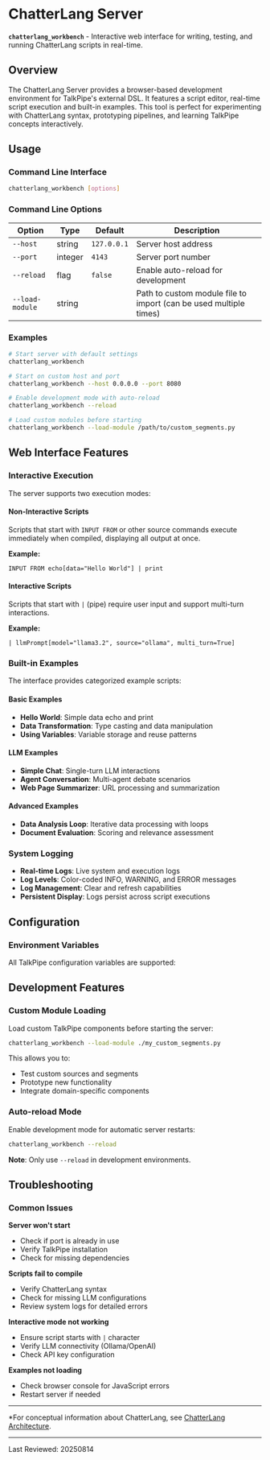 # ChatterLang Server

**`chatterlang_workbench`** - Interactive web interface for writing, testing, and running ChatterLang scripts in real-time.

## Overview

The ChatterLang Server provides a browser-based development environment for TalkPipe's external DSL. It features a script editor, real-time script execution and built-in examples. This tool is perfect for experimenting with ChatterLang syntax, prototyping pipelines, and learning TalkPipe concepts interactively.

## Usage

### Command Line Interface

```bash
chatterlang_workbench [options]
```

### Command Line Options

| Option | Type | Default | Description |
|--------|------|---------|-------------|
| `--host` | string | `127.0.0.1` | Server host address |
| `--port` | integer | `4143` | Server port number |
| `--reload` | flag | `false` | Enable auto-reload for development |
| `--load-module` | string | | Path to custom module file to import (can be used multiple times) |

### Examples

```bash
# Start server with default settings
chatterlang_workbench

# Start on custom host and port
chatterlang_workbench --host 0.0.0.0 --port 8080

# Enable development mode with auto-reload
chatterlang_workbench --reload

# Load custom modules before starting
chatterlang_workbench --load-module /path/to/custom_segments.py
```

## Web Interface Features

### Interactive Execution
The server supports two execution modes:

#### Non-Interactive Scripts
Scripts that start with `INPUT FROM` or other source commands execute immediately when compiled, displaying all output at once.

**Example:**
```
INPUT FROM echo[data="Hello World"] | print
```

#### Interactive Scripts  
Scripts that start with `|` (pipe) require user input and support multi-turn interactions.

**Example:**
```
| llmPrompt[model="llama3.2", source="ollama", multi_turn=True]
```

### Built-in Examples

The interface provides categorized example scripts:

#### Basic Examples
- **Hello World**: Simple data echo and print
- **Data Transformation**: Type casting and data manipulation
- **Using Variables**: Variable storage and reuse patterns

#### LLM Examples
- **Simple Chat**: Single-turn LLM interactions
- **Agent Conversation**: Multi-agent debate scenarios
- **Web Page Summarizer**: URL processing and summarization

#### Advanced Examples
- **Data Analysis Loop**: Iterative data processing with loops
- **Document Evaluation**: Scoring and relevance assessment

### System Logging
- **Real-time Logs**: Live system and execution logs
- **Log Levels**: Color-coded INFO, WARNING, and ERROR messages
- **Log Management**: Clear and refresh capabilities
- **Persistent Display**: Logs persist across script executions

## Configuration

### Environment Variables
All TalkPipe configuration variables are supported:


## Development Features

### Custom Module Loading
Load custom TalkPipe components before starting the server:

```bash
chatterlang_workbench --load-module ./my_custom_segments.py
```

This allows you to:
- Test custom sources and segments
- Prototype new functionality
- Integrate domain-specific components

### Auto-reload Mode
Enable development mode for automatic server restarts:

```bash
chatterlang_workbench --reload
```

**Note**: Only use `--reload` in development environments.

## Troubleshooting

### Common Issues

**Server won't start**
- Check if port is already in use
- Verify TalkPipe installation
- Check for missing dependencies

**Scripts fail to compile**
- Verify ChatterLang syntax
- Check for missing LLM configurations
- Review system logs for detailed errors

**Interactive mode not working**
- Ensure script starts with `|` character
- Verify LLM connectivity (Ollama/OpenAI)
- Check API key configuration

**Examples not loading**
- Check browser console for JavaScript errors
- Restart server if needed

---

*For conceptual information about ChatterLang, see [ChatterLang Architecture](../architecture/chatterlang.md). 

---
Last Reviewed: 20250814